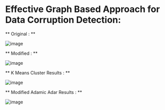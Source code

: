 # Effective Graph Based Approach for Data Corruption Detection:

** Original : **

![image](https://user-images.githubusercontent.com/79207846/179351694-97f29d7e-7051-4320-9109-d4f4fbdd2595.png)


** Modified : **

![image](https://user-images.githubusercontent.com/79207846/179351483-81dd18c6-4ba9-48fd-b35e-692bb2b97674.png)


** K Means Cluster Results : **

![image](https://user-images.githubusercontent.com/79207846/179351755-37003d1d-0c3f-4ff4-ae23-da0fa3e367bf.png)


** Modified Adamic Adar Results : **

![image](https://user-images.githubusercontent.com/79207846/179351592-5827d5aa-3d27-43ac-af85-c095778af5bd.png)


